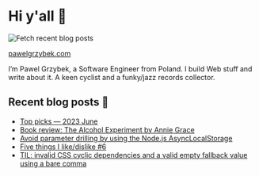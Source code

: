 # Hi y'all 👋

![Fetch recent blog posts](https://github.com/pawelgrzybek/pawelgrzybek/workflows/Fetch%20recent%20blog%20posts/badge.svg)

[pawelgrzybek.com](https://pawelgrzybek.com)

I’m Pawel Grzybek, a Software Engineer from Poland. I build Web stuff and write about it. A keen cyclist and a funky/jazz records collector.

## Recent blog posts 📝

<!-- FEED-START -->
- [Top picks — 2023 June](https://pawelgrzybek.com/top-picks-2023-june/)
- [Book review: The Alcohol Experiment by Annie Grace](https://pawelgrzybek.com/book-review-the-alcohol-experiment-by-annie-grace/)
- [Avoid parameter drilling by using the Node.js AsyncLocalStorage](https://pawelgrzybek.com/avoid-parameter-drilling-by-using-the-node-js-asynclocalstorage/)
- [Five things I like/dislike #6](https://pawelgrzybek.com/five-things-i-like-dislike-6/)
- [TIL: invalid CSS cyclic dependencies and a valid empty fallback value using a bare comma](https://pawelgrzybek.com/til-invalid-css-cyclic-dependencies-and-a-valid-empty-fallback-value-using-a-bare-comma/)
<!-- FEED-END -->